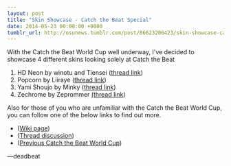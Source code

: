 ```yaml
---
layout: post
title: "Skin Showcase - Catch the Beat Special"
date: 2014-05-23 00:00:00 +0000
tumblr_url: http://osunews.tumblr.com/post/86623206423/skin-showcase-catch-the-beat-special
---
```


With the Catch the Beat World Cup well underway, I've decided to showcase 4 different skins looking solely at Catch the Beat

1. HD Neon by winotu and Tiensei ([thread link](https://osu.ppy.sh/community/forums/topics/171731))
2. Popcorn by Liiraye ([thread link](https://osu.ppy.sh/community/forums/topics/114226))
3. Yami Shoujo by Minky ([thread link](https://osu.ppy.sh/community/forums/topics/143111))
4. Zechrome by Zeprommer [(thread link](https://osu.ppy.sh/community/forums/topics/127275))

Also for those of you who are unfamiliar with the Catch the Beat World Cup, you can follow one of the below links to find out more.

- ([Wiki page](https://osu.ppy.sh/community/forums/topics/127275))
- ([Thread discussion](https://osu.ppy.sh/community/forums/topics/200185))
- ([Previous Catch the Beat World Cup](https://osu.ppy.sh/community/forums/topics/106684))

—deadbeat
